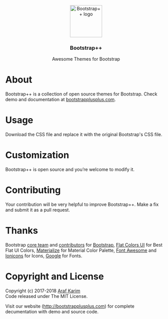 <p align="center">
  <a href="https://getbootstrapplusplus.com/">
    <img src="https://bootstrapplusplus.com/images/bootstrap-plus-plus-social.png" alt="Bootstrap++ logo" width="100" height="100">
  </a>
</p>
<h3 align="center">Bootstrap++</h3>
<p align="center">Awesome Themes for Bootstrap</p>

# About
Bootstrap++ is a collection of open source themes for Bootstrap. Check demo and documentation at <a href="http://bootstrapplusplus.com">bootstrapplusplus.com</a>.

# Usage
Download the CSS file and replace it with the original Bootstrap's CSS file. 

# Customization 
Bootstrap++ is open source and you’re welcome to modify it.

# Contributing 
Your contribution will be very helpful to improve Bootstrap++. Make a fix and submit it as a pull request.

# Thanks
Bootstrap <a href="https://github.com/orgs/twbs/people" target="_blank">core team</a> and <a href="https://github.com/twbs/bootstrap/graphs/contributors" target="_blank">contributors</a> for <a href="http://www.getbootstrap.com/" target="_blank">Bootstrap</a>, <a href="http://www.flatcolorsui.com/" target="_blank">Flat Colors UI</a> for Best Flat UI Colors, 
<a href="https://materializecss.com/" target="_blank">Materialize</a> for Material Color Palette, <a href="https://fontawesome.com/v4.7.0/" target="_blank">Font Awesome</a> and <a href="https://ionicons.com/" target="_blank">Ionicons</a> for Icons,  <a href="https://fonts.google.com/" target="_blank">Google</a> for Fonts.
 
# Copyright and License  
Copyright (c) 2017-2018 <a href="http://arafkarim.github.io">Araf Karim</a><br/>
Code released under The MIT License.

Visit our website (http://bootstrapplusplus.com) for complete decumentation with demo and source code.
